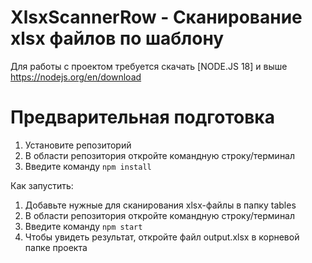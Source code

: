 # XlsxScannerRow - Сканирование xlsx файлов по шаблону

Для работы с проектом требуется скачать [NODE.JS 18] и выше
https://nodejs.org/en/download

# Предварительная подготовка

1. Установите репозиторий
2. В области репозитория откройте командную строку/терминал
3. Введите команду `npm install`
 
Как запустить:

1. Добавьте нужные для сканирования xlsx-файлы в папку tables
2. В области репозитория откройте командную строку/терминал
3. Введите команду `npm start`
4. Чтобы увидеть результат, откройте файл output.xlsx в корневой папке проекта

